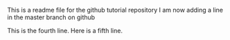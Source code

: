 This is a readme file for the github tutorial repository
I am now adding a line in the master branch on github

This is the fourth line.
Here is a fifth line.
